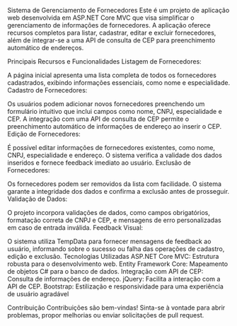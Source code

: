 
Sistema de Gerenciamento de Fornecedores
Este é um projeto de aplicação web desenvolvida em ASP.NET Core MVC que visa simplificar o gerenciamento de informações de fornecedores. A aplicação oferece recursos completos para listar, cadastrar, editar e excluir fornecedores, além de integrar-se a uma API de consulta de CEP para preenchimento automático de endereços.

Principais Recursos e Funcionalidades
Listagem de Fornecedores:

A página inicial apresenta uma lista completa de todos os fornecedores cadastrados, exibindo informações essenciais, como nome e especialidade.
Cadastro de Fornecedores:

Os usuários podem adicionar novos fornecedores preenchendo um formulário intuitivo que inclui campos como nome, CNPJ, especialidade e CEP.
A integração com uma API de consulta de CEP permite o preenchimento automático de informações de endereço ao inserir o CEP.
Edição de Fornecedores:

É possível editar informações de fornecedores existentes, como nome, CNPJ, especialidade e endereço.
O sistema verifica a validade dos dados inseridos e fornece feedback imediato ao usuário.
Exclusão de Fornecedores:

Os fornecedores podem ser removidos da lista com facilidade. O sistema garante a integridade dos dados e confirma a exclusão antes de prosseguir.
Validação de Dados:

O projeto incorpora validações de dados, como campos obrigatórios, formatação correta de CNPJ e CEP, e mensagens de erro personalizadas em caso de entrada inválida.
Feedback Visual:

O sistema utiliza TempData para fornecer mensagens de feedback ao usuário, informando sobre o sucesso ou falha das operações de cadastro, edição e exclusão.
Tecnologias Utilizadas
ASP.NET Core MVC: Estrutura robusta para o desenvolvimento web.
Entity Framework Core: Mapeamento de objetos C# para o banco de dados.
Integração com API de CEP: Consulta de informações de endereço.
jQuery: Facilita a interação com a API de CEP.
Bootstrap: Estilização e responsividade para uma experiência de usuário agradável

Contribuição
Contribuições são bem-vindas! Sinta-se à vontade para abrir problemas, propor melhorias ou enviar solicitações de pull request.
